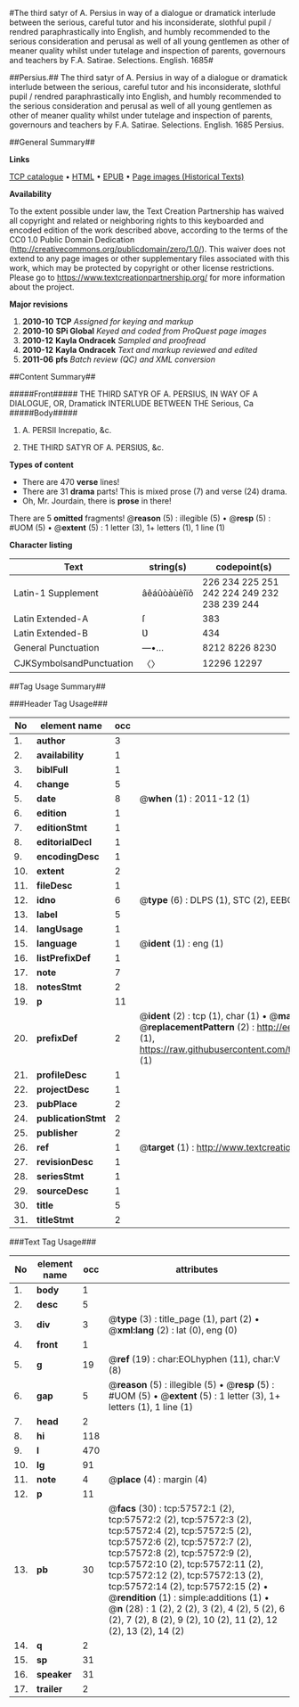 #The third satyr of A. Persius in way of a dialogue or dramatick interlude between the serious, careful tutor and his inconsiderate, slothful pupil / rendred paraphrastically into English, and humbly recommended to the serious consideration and perusal as well of all young gentlemen as other of meaner quality whilst under tutelage and inspection of parents, governours and teachers by F.A. Satirae. Selections. English. 1685#

##Persius.##
The third satyr of A. Persius in way of a dialogue or dramatick interlude between the serious, careful tutor and his inconsiderate, slothful pupil / rendred paraphrastically into English, and humbly recommended to the serious consideration and perusal as well of all young gentlemen as other of meaner quality whilst under tutelage and inspection of parents, governours and teachers by F.A.
Satirae. Selections. English. 1685
Persius.

##General Summary##

**Links**

[TCP catalogue](http://www.ota.ox.ac.uk/tcp/)  • 
[HTML](http://tei.it.ox.ac.uk/tcp/Texts-HTML/free/A54/A54476.html)  • 
[EPUB](http://tei.it.ox.ac.uk/tcp/Texts-EPUB/free/A54/A54476.epub) • 
[Page images (Historical Texts)](https://historicaltexts.jisc.ac.uk/eebo-12257338e)

**Availability**

To the extent possible under law, the Text Creation Partnership has waived all copyright and related or neighboring rights to this keyboarded and encoded edition of the work described above, according to the terms of the CC0 1.0 Public Domain Dedication (http://creativecommons.org/publicdomain/zero/1.0/). This waiver does not extend to any page images or other supplementary files associated with this work, which may be protected by copyright or other license restrictions. Please go to https://www.textcreationpartnership.org/ for more information about the project.

**Major revisions**

1. __2010-10__ __TCP__ *Assigned for keying and markup*
1. __2010-10__ __SPi Global__ *Keyed and coded from ProQuest page images*
1. __2010-12__ __Kayla Ondracek__ *Sampled and proofread*
1. __2010-12__ __Kayla Ondracek__ *Text and markup reviewed and edited*
1. __2011-06__ __pfs__ *Batch review (QC) and XML conversion*

##Content Summary##

#####Front#####
THE THIRD SATYR OF A. PERSIUS, IN WAY OF A DIALOGUE, OR, Dramatick INTERLUDE BETWEEN THE Serious, Ca
#####Body#####

1. A. PERSII Increpatio, &c.

1. THE THIRD SATYR OF A. PERSIƲS, &c.

**Types of content**

  * There are 470 **verse** lines!
  * There are 31 **drama** parts! This is mixed prose (7) and verse (24) drama.
  * Oh, Mr. Jourdain, there is **prose** in there!

There are 5 **omitted** fragments! 
 @__reason__ (5) : illegible (5)  •  @__resp__ (5) : #UOM (5)  •  @__extent__ (5) : 1 letter (3), 1+ letters (1), 1 line (1)

**Character listing**


|Text|string(s)|codepoint(s)|
|---|---|---|
|Latin-1 Supplement|âêáûòàùèîïô|226 234 225 251 242 224 249 232 238 239 244|
|Latin Extended-A|ſ|383|
|Latin Extended-B|Ʋ|434|
|General Punctuation|—•…|8212 8226 8230|
|CJKSymbolsandPunctuation|〈〉|12296 12297|

##Tag Usage Summary##

###Header Tag Usage###

|No|element name|occ|attributes|
|---|---|---|---|
|1.|__author__|3||
|2.|__availability__|1||
|3.|__biblFull__|1||
|4.|__change__|5||
|5.|__date__|8| @__when__ (1) : 2011-12 (1)|
|6.|__edition__|1||
|7.|__editionStmt__|1||
|8.|__editorialDecl__|1||
|9.|__encodingDesc__|1||
|10.|__extent__|2||
|11.|__fileDesc__|1||
|12.|__idno__|6| @__type__ (6) : DLPS (1), STC (2), EEBO-CITATION (1), OCLC (1), VID (1)|
|13.|__label__|5||
|14.|__langUsage__|1||
|15.|__language__|1| @__ident__ (1) : eng (1)|
|16.|__listPrefixDef__|1||
|17.|__note__|7||
|18.|__notesStmt__|2||
|19.|__p__|11||
|20.|__prefixDef__|2| @__ident__ (2) : tcp (1), char (1)  •  @__matchPattern__ (2) : ([0-9\-]+):([0-9IVX]+) (1), (.+) (1)  •  @__replacementPattern__ (2) : http://eebo.chadwyck.com/downloadtiff?vid=$1&page=$2 (1), https://raw.githubusercontent.com/textcreationpartnership/Texts/master/tcpchars.xml#$1 (1)|
|21.|__profileDesc__|1||
|22.|__projectDesc__|1||
|23.|__pubPlace__|2||
|24.|__publicationStmt__|2||
|25.|__publisher__|2||
|26.|__ref__|1| @__target__ (1) : http://www.textcreationpartnership.org/docs/. (1)|
|27.|__revisionDesc__|1||
|28.|__seriesStmt__|1||
|29.|__sourceDesc__|1||
|30.|__title__|5||
|31.|__titleStmt__|2||


###Text Tag Usage###

|No|element name|occ|attributes|
|---|---|---|---|
|1.|__body__|1||
|2.|__desc__|5||
|3.|__div__|3| @__type__ (3) : title_page (1), part (2)  •  @__xml:lang__ (2) : lat (0), eng (0)|
|4.|__front__|1||
|5.|__g__|19| @__ref__ (19) : char:EOLhyphen (11), char:V (8)|
|6.|__gap__|5| @__reason__ (5) : illegible (5)  •  @__resp__ (5) : #UOM (5)  •  @__extent__ (5) : 1 letter (3), 1+ letters (1), 1 line (1)|
|7.|__head__|2||
|8.|__hi__|118||
|9.|__l__|470||
|10.|__lg__|91||
|11.|__note__|4| @__place__ (4) : margin (4)|
|12.|__p__|11||
|13.|__pb__|30| @__facs__ (30) : tcp:57572:1 (2), tcp:57572:2 (2), tcp:57572:3 (2), tcp:57572:4 (2), tcp:57572:5 (2), tcp:57572:6 (2), tcp:57572:7 (2), tcp:57572:8 (2), tcp:57572:9 (2), tcp:57572:10 (2), tcp:57572:11 (2), tcp:57572:12 (2), tcp:57572:13 (2), tcp:57572:14 (2), tcp:57572:15 (2)  •  @__rendition__ (1) : simple:additions (1)  •  @__n__ (28) : 1 (2), 2 (2), 3 (2), 4 (2), 5 (2), 6 (2), 7 (2), 8 (2), 9 (2), 10 (2), 11 (2), 12 (2), 13 (2), 14 (2)|
|14.|__q__|2||
|15.|__sp__|31||
|16.|__speaker__|31||
|17.|__trailer__|2||
